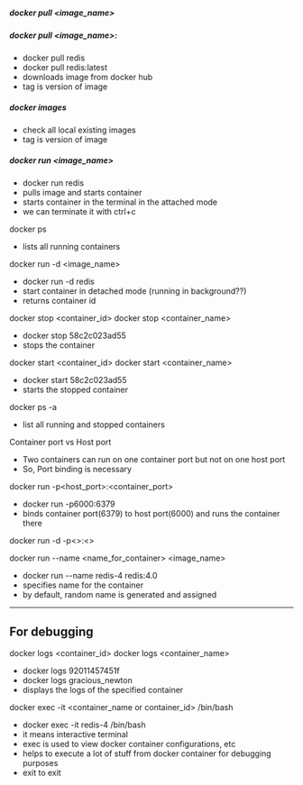 ##### docker pull <image_name>
##### docker pull <image_name>:<tag>
- docker pull redis
- docker pull redis:latest
- downloads image from docker hub
- tag is version of image

##### docker images
- check all local existing images
- tag is version of image

##### docker run <image_name> 
- docker run redis
- pulls image and starts container
- starts container in the terminal in the attached mode
- we can terminate it with ctrl+c

docker ps
- lists all running containers

docker run -d <image_name>
- docker run -d redis
- start container in detached mode (running in background??)
- returns container id

docker stop <container_id>
docker stop <container_name>
- docker stop 58c2c023ad55
- stops the container

docker start <container_id>
docker start <container_name>
- docker start 58c2c023ad55
- starts the stopped container

docker ps -a
- list all running and stopped containers


Container port vs Host port
- Two containers can run on one container port but not on one host port
- So, Port binding is necessary

docker run -p<host_port>:<container_port>
- docker run -p6000:6379
- binds container port(6379) to host port(6000) and runs the container there

docker run -d -p<>:<>



docker run --name <name_for_container> <image_name>
- docker run --name redis-4 redis:4.0
- specifies name for the container
- by default, random name is generated and assigned

----------------------
For debugging
----------------------

docker logs <container_id>
docker logs <container_name>
- docker logs 92011457451f
- docker logs gracious_newton
- displays the logs of the specified container

docker exec -it <container_name or container_id> /bin/bash
- docker exec -it redis-4 /bin/bash
- it means interactive terminal
- exec is used to view docker container configurations, etc
- helps to execute a lot of stuff from docker container for debugging purposes
- exit to exit



